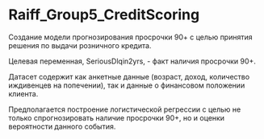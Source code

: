 # Raiff_Group5_CreditScoring
Создание модели прогнозирования просрочки 90+ с целью принятия решения по выдачи розничного кредита.

Целевая переменная, SeriousDlqin2yrs, - факт наличия просрочки 90+.

Датасет содержит как анкетные данные (возраст, доход, количество иждивенцев на попечении), так и данные о финансовом положении клиента.

Предполагается построение логистической регрессии с целью не только спрогнозировать наличие просрочки 90+, но и оценки вероятности данного события.
